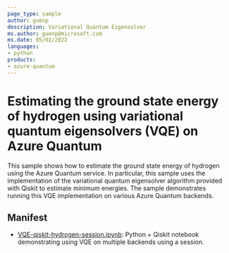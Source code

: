 ```yaml
---
page_type: sample
author: guenp
description: Variational Quantum Eigensolver
ms.author: guenp@microsoft.com
ms.date: 05/02/2022
languages:
- python
products:
- azure-quantum
---
```


# Estimating the ground state energy of hydrogen using variational quantum eigensolvers (VQE) on Azure Quantum

This sample shows how to estimate the ground state energy of hydrogen using the Azure Quantum service. In particular, this sample uses the implementation of the variational quantum eigensolver algorithm provided with Qiskit to estimate minimum energies. The sample demonstrates running this VQE implementation on various Azure Quantum backends.

## Manifest

- [VQE-qiskit-hydrogen-session.ipynb](https://github.com/microsoft/azure-quantum-python/blob/main/samples/vqe/VQE-qiskit-hydrogen-session.ipynb): Python + Qiskit notebook demonstrating using VQE on multiple backends using a session.
